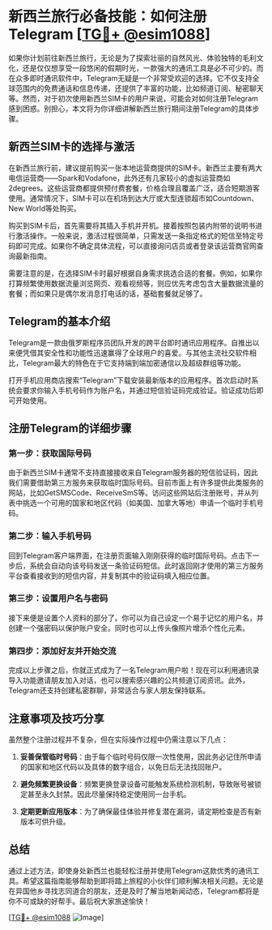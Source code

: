 # 新西兰旅行必备技能：如何注册Telegram [[TG💪+ @esim1088](https://t.me/s/esim1088)]

如果你计划前往新西兰旅行，无论是为了探索壮丽的自然风光、体验独特的毛利文化，还是仅仅想享受一段悠闲的假期时光，一款强大的通讯工具是必不可少的。而在众多即时通讯软件中，Telegram无疑是一个非常受欢迎的选择。它不仅支持全球范围内的免费通话和信息传递，还提供了丰富的功能，比如频道订阅、秘密聊天等。然而，对于初次使用新西兰SIM卡的用户来说，可能会对如何注册Telegram感到困惑。别担心，本文将为你详细讲解新西兰旅行期间注册Telegram的具体步骤。

## 新西兰SIM卡的选择与激活

在新西兰旅行前，建议提前购买一张本地运营商提供的SIM卡。新西兰主要有两大电信运营商——Spark和Vodafone，此外还有几家较小的虚拟运营商如2degrees。这些运营商都提供预付费套餐，价格合理且覆盖广泛，适合短期游客使用。通常情况下，SIM卡可以在机场到达大厅或大型连锁超市如Countdown、New World等处购买。

购买到SIM卡后，首先需要将其插入手机并开机。接着按照包装内附带的说明书进行激活操作。一般来说，激活过程很简单，只需发送一条指定格式的短信至特定号码即可完成。如果你不确定具体流程，可以直接询问店员或者登录该运营商官网查询最新指南。

需要注意的是，在选择SIM卡时最好根据自身需求挑选合适的套餐。例如，如果你打算频繁使用数据流量浏览网页、观看视频等，则应优先考虑包含大量数据流量的套餐；而如果只是偶尔发消息打电话的话，基础套餐就足够了。

## Telegram的基本介绍

Telegram是一款由俄罗斯程序员团队开发的跨平台即时通讯应用程序。自推出以来便凭借其安全性和功能性迅速赢得了全球用户的喜爱。与其他主流社交软件相比，Telegram最大的特色在于它支持端到端加密通信以及超级群组等功能。

打开手机应用商店搜索“Telegram”下载安装最新版本的应用程序。首次启动时系统会要求你输入手机号码作为账户名，并通过短信验证码完成验证。验证成功后即可开始使用。

## 注册Telegram的详细步骤

### 第一步：获取国际号码

由于新西兰SIM卡通常不支持直接接收来自Telegram服务器的短信验证码，因此我们需要借助第三方服务来获取临时国际号码。目前市面上有许多提供此类服务的网站，比如GetSMSCode、ReceiveSmS等。访问这些网站后注册账号，并从列表中挑选一个可用的国家和地区代码（如美国、加拿大等地）申请一个临时手机号码。

### 第二步：输入手机号码

回到Telegram客户端界面，在注册页面输入刚刚获得的临时国际号码。点击下一步后，系统会自动向该号码发送一条验证码短信。此时返回刚才使用的第三方服务平台查看接收到的短信内容，并复制其中的验证码填入相应位置。

### 第三步：设置用户名与密码

接下来便是设置个人资料的部分了。你可以为自己设定一个易于记忆的用户名，并创建一个强密码以保护账户安全。同时也可以上传头像照片增添个性化元素。

### 第四步：添加好友并开始交流

完成以上步骤之后，你就正式成为了一名Telegram用户啦！现在可以利用通讯录导入功能邀请朋友加入对话，也可以搜索感兴趣的公共频道订阅资讯。此外，Telegram还支持创建私密群聊，非常适合与家人朋友保持联系。

## 注意事项及技巧分享

虽然整个注册过程并不复杂，但在实际操作过程中仍需注意以下几点：

1. **妥善保管临时号码**：由于每个临时号码仅限一次性使用，因此务必记住所申请的国家和地区代码以及具体的数字组合，以免日后无法找回账户。
   
2. **避免频繁更换设备**：频繁更换登录设备可能触发系统检测机制，导致账号被锁定甚至永久封禁。因此尽量保持稳定使用同一台手机。
   
3. **定期更新应用版本**：为了确保最佳体验并修复潜在漏洞，请定期检查是否有新版本可供升级。

## 总结

通过上述方法，即使身处新西兰也能轻松注册并使用Telegram这款优秀的通讯工具。希望这篇指南能够帮助到即将踏上旅程的小伙伴们顺利解决相关问题。无论是在异国他乡寻找志同道合的朋友，还是及时了解当地新闻动态，Telegram都将是你不可或缺的好帮手。最后祝大家旅途愉快！

[[TG💪+ @esim1088](https://t.me/s/esim1088) ![Image](https://i.postimg.cc/4NQfJmqS/Snipaste-2025-05-13-00-14-12.png)]